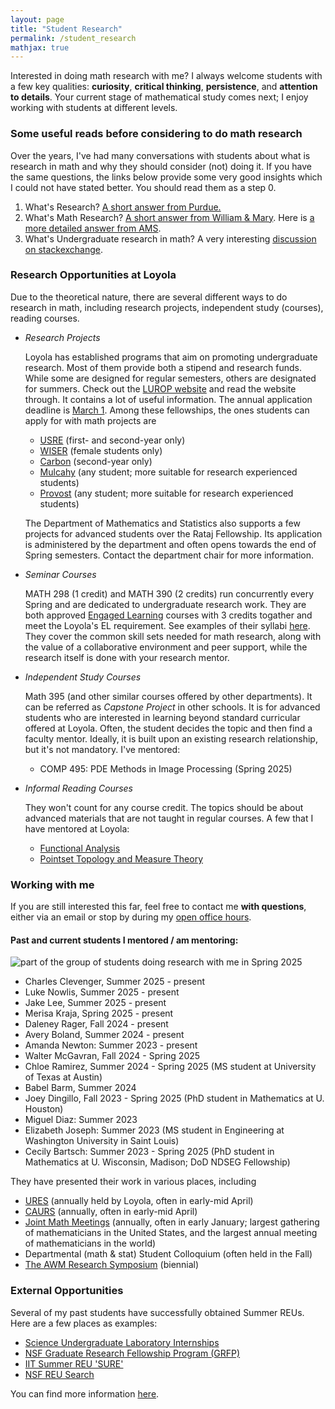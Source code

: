 ```yaml
---
layout: page
title: "Student Research"
permalink: /student_research
mathjax: true
---
```


Interested in doing math research with me? I always welcome students with a few key qualities: **curiosity**, **critical thinking**, **persistence**, and **attention to details**. 
Your current stage of mathematical study comes next; I enjoy working with students at different levels. 

### Some useful reads before considering to do math research
Over the years, I've had many conversations with students about what is research in math and why they should consider (not) doing it. If you have the same questions, the links below provide some very good insights which I could not have stated better. You should read them as a step 0.

1. What's Research? [A short answer from Purdue.](https://www.purdue.edu/science/careers/find_internship_research/getting_started_with_research/what_is_research.html)
2. What's Math Research? [A short answer from William & Mary](https://www.wm.edu/as/mathematics/research/undergraduate_research/). Here is [a more detailed answer from AMS](https://blogs.ams.org/phdplus/2017/04/17/math-is-like-science-only-proof-y/).
3. What's Undergraduate research in math? A very interesting [discussion on stackexchange](https://academia.stackexchange.com/questions/49595/is-it-common-for-an-undergraduate-thesis-in-pure-mathematics-to-prove-something).


### Research Opportunities at Loyola
Due to the theoretical nature, there are several different ways to do research in math, including research projects, independent study (courses), reading courses.

- _Research Projects_

  Loyola has established programs that aim on promoting undergraduate research. Most of them provide both a stipend and research funds. While some are designed for regular semesters, others are designated for summers. Check out the [LUROP website](https://www.luc.edu/celts/programs/undergraduateresearch/) and read the website through. It contains a lot of useful information. The annual application deadline is <ins>March 1</ins>. Among these fellowships, the ones students can apply for with math projects are 
  - [USRE](https://www.luc.edu/cas/academics/undergraduateresearchopportunities/) (first- and second-year only)
  - [WISER](https://www.luc.edu/gannon/wiser.shtml) (female students only)
  - [Carbon](https://www.luc.edu/celts/programs/undergraduateresearch/fellowships/carbonfellows/) (second-year only)
  - [Mulcahy](https://www.luc.edu/cas/academics/undergraduateresearchopportunities/mulcahyfellowshipexperiences/) (any student; more suitable for research experienced students)
  - [Provost](https://www.luc.edu/celts/programs/undergraduateresearch/fellowships/provostfellowship/) (any student; more suitable for research experienced students)

  The Department of Mathematics and Statistics also supports a few projects for advanced students over the Rataj Fellowship. Its application is administered by the department and often opens towards the end of Spring semesters. Contact the department chair for more information.


- _Seminar Courses_
  
  MATH 298 (1 credit) and MATH 390 (2 credits) run concurrently every Spring and are dedicated to undergraduate research work. They are both approved <ins>Engaged Learning</ins> courses with 3 credits togather and meet the Loyola's EL requirement. See examples of their syllabi [here](https://loyolauniversitychicago-my.sharepoint.com/:f:/g/personal/xwan1_luc_edu/EmLEoqdNFG5GoQP56-2v0sgB_UWlK9cDdbK2Jr9BELW6GA). They cover the common skill sets needed for math research, along with the value of a collaborative environment and peer support, while the research itself is done with your research mentor.


- _Independent Study Courses_
  
  Math 395 (and other similar courses offered by other departments). It can be referred as _Capstone Project_ in other schools. It is for advanced students who are interested in learning beyond standard curricular offered at Loyola. Often, the student decides the topic and then find a faculty mentor. Ideally, it is built upon an existing research relationship, but it's not mandatory. I've mentored:
  - COMP 495: PDE Methods in Image Processing (Spring 2025)


- _Informal Reading Courses_

  They won't count for any course credit. The topics should be about advanced materials that are not taught in regular courses. A few that I have mentored at Loyola:
  - [Functional Analysis](https://www.overleaf.com/read/dtdrczdwrbnt#79c706)
  - [Pointset Topology and Measure Theory](https://www.overleaf.com/read/thmjyvvtcffc#7268f6)

### Working with me

If you are still interested this far, feel free to contact me **with questions**, either via an email or stop by during my [open office hours](https://xiangwanmath.github.io/).  

#### Past and current students I mentored / am mentoring:

![part of the group of students doing research with me in Spring 2025](./pic/research_students_Spring2025.jpg)

  - Charles Clevenger, Summer 2025 - present
  - Luke Nowlis, Summer 2025 - present
  - Jake Lee, Summer 2025 - present
  - Merisa Kraja, Spring 2025 - present
  - Daleney Rager, Fall 2024 - present
  - Avery Boland, Summer 2024 - present
  - Amanda Newton: Summer 2023 - present
  - Walter McGavran, Fall 2024 - Spring 2025
  - Chloe Ramirez, Summer 2024 - Spring 2025 (MS student at University of Texas at Austin)
  - Babel Barm, Summer 2024
  - Joey Dingillo, Fall 2023 - Spring 2025 (PhD student in Mathematics at U. Houston)
  - Miguel Diaz: Summer 2023
  - Elizabeth Joseph: Summer 2023 (MS student in Engineering at Washington University in Saint Louis)
  - Cecily Bartsch: Summer 2023 - Spring 2025 (PhD student in Mathematics at U. Wisconsin, Madison; DoD NDSEG Fellowship)

They have presented their work in various places, including
- [URES](https://www.luc.edu/celts/symposium/) (annually held by Loyola, often in early-mid April)
- [CAURS](https://www.caurs.com/) (annually, often in early-mid April)
- [Joint Math Meetings](https://www.ams.org/meetings/national/national) (annually, often in early January; largest gathering of mathematicians in the United States, and the largest annual meeting of mathematicians in the world)
- Departmental (math & stat) Student Colloquium (often held in the Fall)
- [The AWM Research Symposium](https://awm-math.org/meetings/) (biennial)

### External Opportunities

Several of my past students have successfully obtained Summer REUs. Here are a few places as examples:
- [Science Undergraduate Laboratory Internships](https://science.osti.gov/wdts/suli)
- [NSF Graduate Research Fellowship Program (GRFP)](https://new.nsf.gov/funding/opportunities/nsf-graduate-research-fellowship-program-grfp)
- [IIT Summer REU 'SURE'](https://www.iit.edu/computing/research/student-research/SURE)
- [NSF REU Search](https://www.nsf.gov/funding/initiatives/reu/search?f%5b0%5d=reu_research_area:25741)

You can find more information [here](https://www.luc.edu/math/scholarshipsopportunities/).

